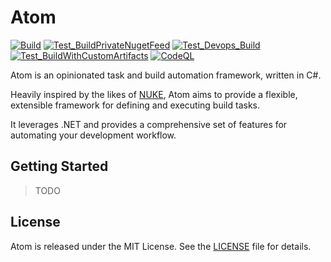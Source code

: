 # Atom

[![Build](https://github.com/DecSmith42/atom/actions/workflows/Build.yml/badge.svg)](https://github.com/DecSmith42/atom/actions/workflows/Build.yml)
[![Test_BuildPrivateNugetFeed](https://github.com/DecSmith42/atom/actions/workflows/Test_BuildPrivateNugetFeed.yml/badge.svg)](https://github.com/DecSmith42/atom/actions/workflows/Test_BuildPrivateNugetFeed.yml)
[![Test_Devops_Build](https://github.com/DecSmith42/atom/actions/workflows/Test_Devops_Build.yml/badge.svg)](https://github.com/DecSmith42/atom/actions/workflows/Test_Devops_Build.yml)
[![Test_BuildWithCustomArtifacts](https://github.com/DecSmith42/atom/actions/workflows/Test_BuildWithCustomArtifacts.yml/badge.svg)](https://github.com/DecSmith42/atom/actions/workflows/Test_BuildWithCustomArtifacts.yml)
[![CodeQL](https://github.com/DecSmith42/atom/actions/workflows/github-code-scanning/codeql/badge.svg)](https://github.com/DecSmith42/atom/actions/workflows/github-code-scanning/codeql)

Atom is an opinionated task and build automation framework, written in C#.

Heavily inspired by the likes of [NUKE](https://nuke.build/), Atom aims to provide a flexible, extensible framework for defining and executing build
tasks.

It leverages .NET and provides a comprehensive set of features for automating your development workflow.

## Getting Started

> TODO

## License

Atom is released under the MIT License. See the [LICENSE](LICENSE.txt) file for details.
